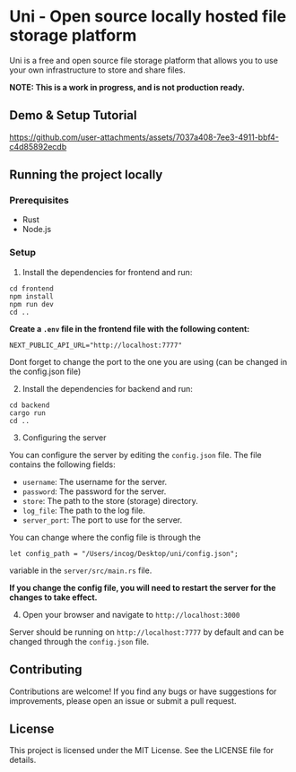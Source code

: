 # Uni - Open source locally hosted file storage platform

Uni is a free and open source file storage platform that allows you to use your own infrastructure to store and share files.

**NOTE: This is a work in progress, and is not production ready.**

## Demo & Setup Tutorial


https://github.com/user-attachments/assets/7037a408-7ee3-4911-bbf4-c4d85892ecdb



## Running the project locally

### Prerequisites

- Rust
- Node.js

### Setup

1. Install the dependencies for frontend and run:

```
cd frontend
npm install
npm run dev
cd ..
```

**Create a `.env` file in the frontend file with the following content:**

```
NEXT_PUBLIC_API_URL="http://localhost:7777"
```

Dont forget to change the port to the one you are using (can be changed in the config.json file)

2. Install the dependencies for backend and run:

```
cd backend
cargo run
cd ..
```

3. Configuring the server

You can configure the server by editing the `config.json` file. The file contains the following fields:

- `username`: The username for the server.
- `password`: The password for the server.
- `store`: The path to the store (storage) directory.
- `log_file`: The path to the log file.
- `server_port`: The port to use for the server.

You can change where the config file is through the

```
let config_path = "/Users/incog/Desktop/uni/config.json";
```

variable in the `server/src/main.rs` file.

**If you change the config file, you will need to restart the server for the changes to take effect.**

4. Open your browser and navigate to `http://localhost:3000`

Server should be running on `http://localhost:7777` by default and can be changed through the `config.json` file.

## Contributing

Contributions are welcome! If you find any bugs or have suggestions for improvements, please open an issue or submit a pull request.

## License

This project is licensed under the MIT License. See the LICENSE file for details.
